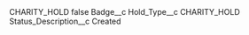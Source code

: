 <?xml version="1.0" encoding="UTF-8"?>
<CustomMetadata xmlns="http://soap.sforce.com/2006/04/metadata" xmlns:xsi="http://www.w3.org/2001/XMLSchema-instance" xmlns:xsd="http://www.w3.org/2001/XMLSchema">
    <label>CHARITY_HOLD</label>
    <protected>false</protected>
    <values>
        <field>Badge__c</field>
        <value xsi:nil="true"/>
    </values>
    <values>
        <field>Hold_Type__c</field>
        <value xsi:type="xsd:string">CHARITY_HOLD</value>
    </values>
    <values>
        <field>Status_Description__c</field>
        <value xsi:type="xsd:string">Created</value>
    </values>
</CustomMetadata>
